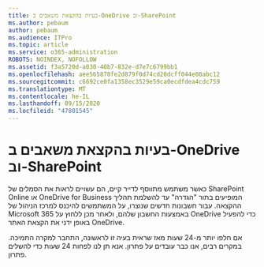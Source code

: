 ```yaml
---
title: בעיות בהקצאת משאבים ב-OneDrive וב-SharePoint
ms.author: pebaum
author: pebaum
ms.audience: ITPro
ms.topic: article
ms.service: o365-administration
ROBOTS: NOINDEX, NOFOLLOW
ms.assetid: f3a5720d-a030-40b7-832e-d7e7c6799bb1
ms.openlocfilehash: aee565878fe2d879f0d74cd20dcff044e08abc12
ms.sourcegitcommit: c6692ce0fa1358ec3529e59ca0ecdfdea4cdc759
ms.translationtype: MT
ms.contentlocale: he-IL
ms.lasthandoff: 09/15/2020
ms.locfileid: "47801545"
---
```

# <a name="provisioning-issues-in-onedrive-and-sharepoint"></a>בעיות בהקצאת משאבים ב-OneDrive וב-SharePoint

כאשר משתמש מתווסף לדייר קיים, הם עשויים לראות את הסמלים של SharePoint Online או OneDrive for Business המופיעים בתור "הגדרה" עד להשלמת תהליך ההקצאה. עבור חשבונות חדשים שנוצרו, על המשתמשים להיכנס למרכז הניהול של Microsoft 365 באמצעות החשבון שלהם, ולאחר מכן ללחוץ על OneDrive כדי להפעיל באופן ידני את הקצאת האתר OneDrive.
  
אם חלפו יותר מ-24 שעות מאז שראית בעיה זו לראשונה, התחבר למקרה התמיכה. במקרים רבים, אנו כבר עובדים על פתרון. אנא תן לנו לפחות 24 שעות כדי להשלים פתרון.
  